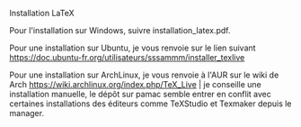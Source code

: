 Installation LaTeX

Pour l'installation sur Windows, suivre installation_latex.pdf.

Pour une installation sur Ubuntu, je vous renvoie sur le lien suivant https://doc.ubuntu-fr.org/utilisateurs/sssammm/installer_texlive

Pour une installation sur ArchLinux, je vous renvoie à l'AUR sur le wiki de Arch https://wiki.archlinux.org/index.php/TeX_Live | je conseille une installation manuelle, le dépôt sur pamac semble entrer en conflit avec certaines installations des éditeurs comme TeXStudio et Texmaker depuis le manager.
